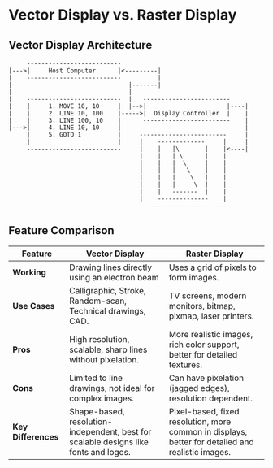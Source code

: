 # Vector Display vs. Raster Display

## Vector Display Architecture

```
     --------------------------
|--->|     Host Computer      |<---------|
|    --------------------------          |
|                                |-------|
|                                |
|    --------------------------  |   ------------------------
|    |     1. MOVE 10, 10     |  |-->|                      |----|
|    |     2. LINE 10, 100    |----->|  Display Controller  |    |
|    |     3. LINE 100, 10    |      ------------------------    |
|--->|     4. LINE 10, 10     |                                  |
     |     5. GOTO 1          |     ------------------------     |
     |                        |     |    -------------     |     |
     --------------------------     |    |   |\       |    |<----|
                                    |    |   | \      |    |
                                    |    |   |  \     |    |
                                    |    |   |   \    |    |
                                    |    |   |    \   |    |
                                    |    |   |     \  |    |
                                    |    |   -------  |    |
                                    |    --------------    |
                                    ------------------------
```

## Feature Comparison

| Feature         | Vector Display                                      | Raster Display                                     |
|---------------|------------------------------------------------|------------------------------------------------|
| **Working**    | Drawing lines directly using an electron beam  | Uses a grid of pixels to form images.          |
| **Use Cases**  | Calligraphic, Stroke, Random-scan, Technical drawings, CAD. | TV screens, modern monitors, bitmap, pixmap, laser printers. |
| **Pros**       | High resolution, scalable, sharp lines without pixelation. | More realistic images, rich color support, better for detailed textures. |
| **Cons**       | Limited to line drawings, not ideal for complex images. | Can have pixelation (jagged edges), resolution dependent. |
| **Key Differences** | Shape-based, resolution-independent, best for scalable designs like fonts and logos. | Pixel-based, fixed resolution, more common in displays, better for detailed and realistic images. |

